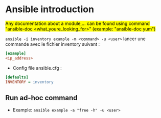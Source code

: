# Ansible introduction

<mark>Any documentation about a module,... can be found using command "ansible-doc &lt;what_youre_looking_for&gt;" (example: "ansible-doc yum")</mark>

`ansible -i inventory example -m <command> -u <user>` lancer une commande avec le fichier inventory suivant :

```ini
[example]
<ip_address>
```

* Config file ansible.cfg :

```ini
[defaults]
INVENTORY = inventory
```

## Run ad-hoc command

* Example: `ansible example -a "free -h" -u <user>`
